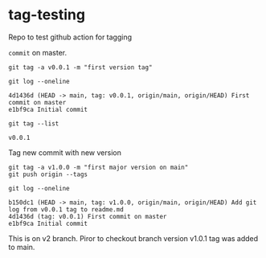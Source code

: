 # tag-testing

Repo to test github action for tagging

`commit` on master.

`git tag -a v0.0.1 -m "first version tag"`

`git log --oneline`

```shell
4d1436d (HEAD -> main, tag: v0.0.1, origin/main, origin/HEAD) First commit on master
e1bf9ca Initial commit
```

`git tag --list`

```shell
v0.0.1
```

Tag new commit with new version

```shell
git tag -a v1.0.0 -m "first major version on main"
git push origin --tags
```

`git log --oneline`

```shell
b150dc1 (HEAD -> main, tag: v1.0.0, origin/main, origin/HEAD) Add git log from v0.0.1 tag to readme.md
4d1436d (tag: v0.0.1) First commit on master
e1bf9ca Initial commit
```


This is on v2 branch. Piror to checkout branch version v1.0.1 tag was added to main.

